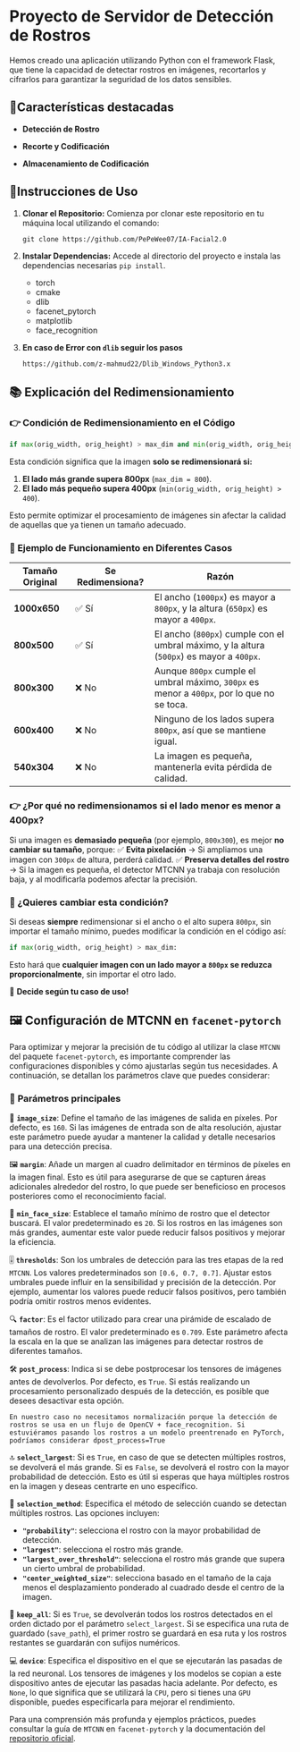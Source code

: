 # Proyecto de Servidor de Detección de Rostros 

Hemos creado una aplicación utilizando Python con el framework Flask, que tiene la capacidad de detectar rostros en imágenes, recortarlos y cifrarlos para garantizar la seguridad de los datos sensibles.

## 📜Características destacadas

- **Detección de Rostro** 

- **Recorte y Codificación** 

- **Almacenamiento de Codificación** 

## 📎Instrucciones de Uso

1. **Clonar el Repositorio:** Comienza por clonar este repositorio en tu máquina local utilizando el comando:

   ```
   git clone https://github.com/PePeWee07/IA-Facial2.0
   ```

2. **Instalar Dependencias:** Accede al directorio del proyecto e instala las dependencias necesarias `pip install`.

    - torch
    - cmake
    - dlib
    - facenet_pytorch
    - matplotlib
    - face_recognition


3. **En caso de Error con `dlib` seguir los pasos**
    ```
    https://github.com/z-mahmud22/Dlib_Windows_Python3.x
    ```

## 📚 Explicación del Redimensionamiento

### 👉 Condición de Redimensionamiento en el Código
```python
if max(orig_width, orig_height) > max_dim and min(orig_width, orig_height) > 400:
```
Esta condición significa que la imagen **solo se redimensionará si:**
1. **El lado más grande supera 800px** (`max_dim = 800`).
2. **El lado más pequeño supera 400px** (`min(orig_width, orig_height) > 400`).

Esto permite optimizar el procesamiento de imágenes sin afectar la calidad de aquellas que ya tienen un tamaño adecuado.

### 📏 Ejemplo de Funcionamiento en Diferentes Casos
| **Tamaño Original** | **Se Redimensiona?** | **Razón** |
|------------------|---------------|--------|
| **1000x650**    | ✅ Sí         | El ancho (`1000px`) es mayor a `800px`, y la altura (`650px`) es mayor a `400px`. |
| **800x500**      | ✅ Sí         | El ancho (`800px`) cumple con el umbral máximo, y la altura (`500px`) es mayor a `400px`. |
| **800x300**      | ❌ No         | Aunque `800px` cumple el umbral máximo, `300px` es menor a `400px`, por lo que no se toca. |
| **600x400**      | ❌ No         | Ninguno de los lados supera `800px`, así que se mantiene igual. |
| **540x304**      | ❌ No         | La imagen es pequeña, mantenerla evita pérdida de calidad. |

### 👉 ¿Por qué no redimensionamos si el lado menor es menor a 400px?
Si una imagen es **demasiado pequeña** (por ejemplo, `800x300`), es mejor **no cambiar su tamaño**, porque:
✅ **Evita pixelación** → Si ampliamos una imagen con `300px` de altura, perderá calidad.
✅ **Preserva detalles del rostro** → Si la imagen es pequeña, el detector MTCNN ya trabaja con resolución baja, y al modificarla podemos afectar la precisión.

### 🔧 ¿Quieres cambiar esta condición?
Si deseas **siempre** redimensionar si el ancho o el alto supera `800px`, sin importar el tamaño mínimo, puedes modificar la condición en el código así:
```python
if max(orig_width, orig_height) > max_dim:
```
Esto hará que **cualquier imagen con un lado mayor a `800px` se reduzca proporcionalmente**, sin importar el otro lado.

🚀 **Decide según tu caso de uso!**

## 🖼️ Configuración de MTCNN en `facenet-pytorch`

Para optimizar y mejorar la precisión de tu código al utilizar la clase `MTCNN` del paquete `facenet-pytorch`, es importante comprender las configuraciones disponibles y cómo ajustarlas según tus necesidades. A continuación, se detallan los parámetros clave que puedes considerar:

### 🔧 **Parámetros principales**

📏 **`image_size`**: Define el tamaño de las imágenes de salida en píxeles. Por defecto, es `160`. Si las imágenes de entrada son de alta resolución, ajustar este parámetro puede ayudar a mantener la calidad y detalle necesarios para una detección precisa.

🖼️ **`margin`**: Añade un margen al cuadro delimitador en términos de píxeles en la imagen final. Esto es útil para asegurarse de que se capturen áreas adicionales alrededor del rostro, lo que puede ser beneficioso en procesos posteriores como el reconocimiento facial.

📐 **`min_face_size`**: Establece el tamaño mínimo de rostro que el detector buscará. El valor predeterminado es `20`. Si los rostros en las imágenes son más grandes, aumentar este valor puede reducir falsos positivos y mejorar la eficiencia.

🎚️ **`thresholds`**: Son los umbrales de detección para las tres etapas de la red `MTCNN`. Los valores predeterminados son `[0.6, 0.7, 0.7]`. Ajustar estos umbrales puede influir en la sensibilidad y precisión de la detección. Por ejemplo, aumentar los valores puede reducir falsos positivos, pero también podría omitir rostros menos evidentes.

🔍 **`factor`**: Es el factor utilizado para crear una pirámide de escalado de tamaños de rostro. El valor predeterminado es `0.709`. Este parámetro afecta la escala en la que se analizan las imágenes para detectar rostros de diferentes tamaños.

🛠️ **`post_process`**: Indica si se debe postprocesar los tensores de imágenes antes de devolverlos. Por defecto, es `True`. Si estás realizando un procesamiento personalizado después de la detección, es posible que desees desactivar esta opción.

```text
En nuestro caso no necesitamos normalización porque la detección de rostros se usa en un flujo de OpenCV + face_recognition. Si estuviéramos pasando los rostros a un modelo preentrenado en PyTorch, podríamos considerar dpost_process=True
```

🔝 **`select_largest`**: Si es `True`, en caso de que se detecten múltiples rostros, se devolverá el más grande. Si es `False`, se devolverá el rostro con la mayor probabilidad de detección. Esto es útil si esperas que haya múltiples rostros en la imagen y deseas centrarte en uno específico.

🎯 **`selection_method`**: Especifica el método de selección cuando se detectan múltiples rostros. Las opciones incluyen:
  - **`"probability"`**: selecciona el rostro con la mayor probabilidad de detección.
  - **`"largest"`**: selecciona el rostro más grande.
  - **`"largest_over_threshold"`**: selecciona el rostro más grande que supera un cierto umbral de probabilidad.
  - **`"center_weighted_size"`**: selecciona basado en el tamaño de la caja menos el desplazamiento ponderado al cuadrado desde el centro de la imagen.

📂 **`keep_all`**: Si es `True`, se devolverán todos los rostros detectados en el orden dictado por el parámetro `select_largest`. Si se especifica una ruta de guardado (`save_path`), el primer rostro se guardará en esa ruta y los rostros restantes se guardarán con sufijos numéricos.

💻 **`device`**: Especifica el dispositivo en el que se ejecutarán las pasadas de la red neuronal. Los tensores de imágenes y los modelos se copian a este dispositivo antes de ejecutar las pasadas hacia adelante. Por defecto, es `None`, lo que significa que se utilizará la `CPU`, pero si tienes una `GPU` disponible, puedes especificarla para mejorar el rendimiento.

Para una comprensión más profunda y ejemplos prácticos, puedes consultar la guía de `MTCNN` en `facenet-pytorch` y la documentación del [repositorio oficial](https://github.com/timesler/facenet-pytorch).


